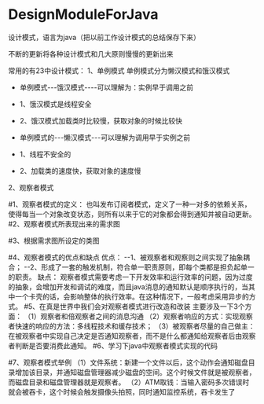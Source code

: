 # DesignModuleForJava
设计模式，语言为java（把以前工作设计模式的总结保存下来）

不断的更新将各种设计模式和几大原则慢慢的更新出来

常用的有23中设计模式：
1、单例模式
单例模式分为懒汉模式和饿汉模式

* 单例模式---饿汉模式----可以理解为：实例早于调用之前 
 * 1、饿汉模式是线程安全
 * 2、饿汉模式加载类时比较慢，获取对象的时候比较快
 
 * 单例模式的---懒汉模式---可以理解为调用早于实例之前
 * 1、线程不安全的
 * 2、加载类的速度快，获取对象的速度慢
 
 2、观察者模式
 
 #1、观察者模式的定义：
也叫发布订阅者模式，定义了一种一对多的依赖关系，使得每当一个对象改变状态，则所有以来于它的对象都会得到通知并被自动更新。
#2、观察者模式所表现出来的需求图

#3、根据需求图所设定的类图

#4、观察者模式的优点和缺点
优点：
--1、被观察者和观察则之间实现了抽象耦合；
--2、形成了一套的触发机制，符合单一职责原则，即每个类都是担负起单一的职责。
缺点：
观察者模式需要考虑一下开发效率和运行效率的问题，因为过度的抽象，会增加开发和调试的难度，而且java消息的通知默认是顺序执行的，当其中一个卡壳的话，会影响整体的执行效率。在这种情况下，一般考虑采用异步的方式。
#5、在真是世界中我们会对观察者模式进行改造和改装
主要涉及一下3个方面：
（1）观察者和倍观察者之间的消息沟通
（2）观察者响应的方式：实现观察者快速的响应的方法：多线程技术和缓存技术；
（3）被观察者尽量的自己做主：在被观察者中实现自己决定是否通知观察者，而不是什么都通知给观察者后由观察者判断是否要消费此通知。
#6、学习下java中观察者模式实现的代码

#7、观察者模式举例
（1）文件系统：新建一个文件以后，这个动作会通知磁盘目录增加该目录，并通知磁盘管理器减少磁盘的空间。这个时候文件就是被观察者，而磁盘目录和磁盘管理器就是观察者。
（2）ATM取钱：当输入密码多次错误时就会被吞卡，这个时候会触发摄像头拍照，同时通知监控系统，吞卡发生了

